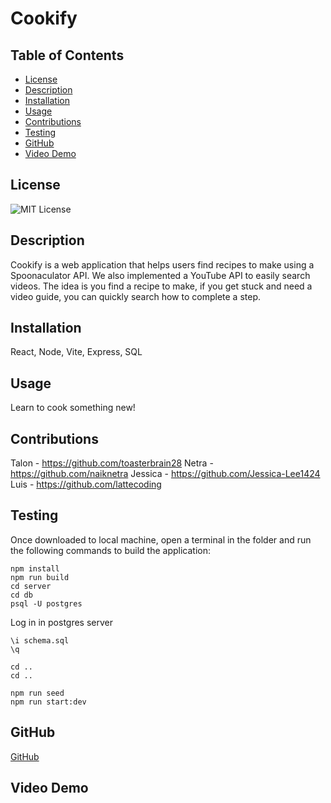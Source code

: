 # Cookify

## Table of Contents
- [License](#license)
- [Description](#description)
- [Installation](#installation)
- [Usage](#usage)
- [Contributions](#contributions)
- [Testing](#testing)
- [GitHub](#github)
- [Video Demo](#video-demo)

## License
![MIT License](https://img.shields.io/badge/License-MIT-yellow.svg)

## Description
Cookify is a web application that helps users find recipes to make using a Spoonaculator API. We also implemented a YouTube API to easily search videos. The idea is you find a recipe to make, if you get stuck and need a video guide, you can quickly search how to complete a step.

## Installation
React, Node, Vite, Express, SQL

## Usage
Learn to cook something new!

## Contributions
Talon - https://github.com/toasterbrain28
Netra - https://github.com/naiknetra
Jessica - https://github.com/Jessica-Lee1424
Luis - https://github.com/lattecoding

## Testing
Once downloaded to local machine, open a terminal in the folder and run the following commands to build the application:
```
npm install
npm run build
cd server
cd db
psql -U postgres
```
Log in in postgres server

```
\i schema.sql
\q

cd ..
cd ..

npm run seed
npm run start:dev
```

## GitHub
[GitHub](https://github.com/lattecoding/Cookify)

## Video Demo
